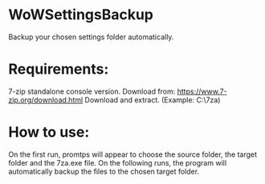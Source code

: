 # WoWSettingsBackup
Backup your chosen settings folder automatically.

# Requirements:
7-zip standalone console version. Download from: https://www.7-zip.org/download.html
Download and extract. (Example: C:\7za)

# How to use:
On the first run, promtps will appear to choose the source folder, the target folder and the 7za.exe file.
On the following runs, the program will automatically backup the files to the chosen target folder.

